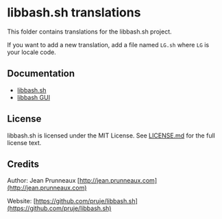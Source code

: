 # libbash.sh translations

This folder contains translations for the libbash.sh project.

If you want to add a new translation, add a file named `LG.sh` where `LG` is your locale code.

## Documentation
- [libbash.sh](../docs/libbash.md)
- [libbash GUI](../docs/libbash_gui.md)

## License
libbash.sh is licensed under the MIT License. See [LICENSE.md](../LICENSE.md) for the full license text.

## Credits
Author: Jean Prunneaux [http://jean.prunneaux.com](http://jean.prunneaux.com)

Website: [https://github.com/pruje/libbash.sh](https://github.com/pruje/libbash.sh)
